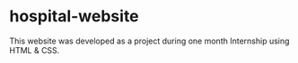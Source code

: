 # hospital-website
This website was developed  as a project during one month Internship using HTML & CSS.

